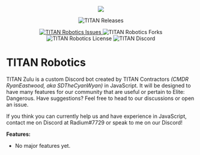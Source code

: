 <p align="center">
  <img src="https://cdn.discordapp.com/attachments/755179557593808936/804293557119877130/TITAN_RoboticsBanner.png">
</p>

<p align="center">
    <img src="https://img.shields.io/github/v/release/TITAN-Contractors/TITAN-Robotics?color=magenta&include_prereleases&style=for-the-badge" alt="TITAN Releases">
 </a>
</p>

<p align="center">
   <a href="https://github.com/TITAN-Contractors/TITAN-Robotics/issues">
    <img src="https://img.shields.io/github/issues/TITAN-Contractors/TITAN-Robotics?color=orange&style=for-the-badge" alt="TITAN Robotics Issues">
  </a>
    <img src="https://img.shields.io/github/forks/TITAN-Contractors/TITAN-Robotics?color=blue&style=for-the-badge" alt="TITAN Robotics Forks">
  </a>
    <img src="https://img.shields.io/github/license/TITAN-Contractors/TITAN-Robotics?color=purple&style=for-the-badge" alt="TITAN Robotics License">
  </a>
    <img src="https://img.shields.io/discord/607930707138052108?label=DISCORD&style=for-the-badge" alt="TITAN Discord">
  </a>
</p>

# TITAN Robotics
TITAN Zulu is a custom Discord bot created by TITAN Contractors *(CMDR RyanEastwood, aka SDTheCyanWyan)* in JavaScript. It will be designed to have many features for our community that are useful or pertain to Elite: Dangerous. Have suggestions? Feel free to head to our discussions or open an issue.

If you think you can currently help us and have experience in JavaScript, contact me on Discord at Radium#7729 or speak to me on our Discord!

**Features:**
- No major features yet. 
